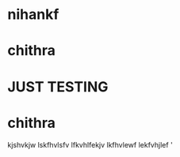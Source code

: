 # nihankf
# chithra
# JUST TESTING 
# chithra
kjshvkjw
lskfhvlsfv
lfkvhlfekjv
lkfhvlewf
lekfvhjlef
'
